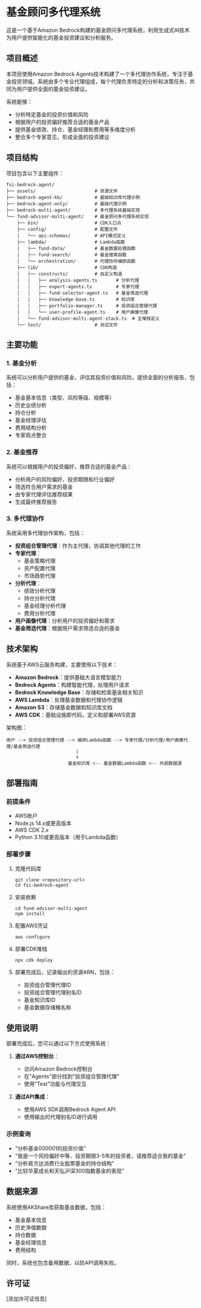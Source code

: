# 基金顾问多代理系统

这是一个基于Amazon Bedrock构建的基金顾问多代理系统，利用生成式AI技术为用户提供智能化的基金投资建议和分析服务。

## 项目概述

本项目使用Amazon Bedrock Agents技术构建了一个多代理协作系统，专注于基金投资领域。系统由多个专业代理组成，每个代理负责特定的分析和决策任务，共同为用户提供全面的基金投资建议。

系统能够：
- 分析特定基金的投资价值和风险
- 根据用户的投资偏好推荐合适的基金产品
- 提供基金绩效、持仓、基金经理和费用等多维度分析
- 整合多个专家意见，形成全面的投资建议

## 项目结构

项目包含以下主要组件：

```
fsi-bedrock-agent/
├── assets/                      # 资源文件
├── bedrock-agent-kb/            # 基础知识库代理示例
├── bedrock-agent-only/          # 基础代理示例
├── bedrock-multi-agent/         # 多代理系统基础实现
└── fund-advisor-multi-agent/    # 基金顾问多代理系统实现
    ├── bin/                     # CDK入口点
    ├── config/                  # 配置文件
    │   └── api-schemas/         # API模式定义
    ├── lambda/                  # Lambda函数
    │   ├── fund-data/           # 基金数据处理函数
    │   ├── fund-search/         # 基金搜索函数
    │   └── orchestration/       # 代理协作编排函数
    ├── lib/                     # CDK构造
    │   ├── constructs/          # 自定义构造
    │   │   ├── analysis-agents.ts       # 分析代理
    │   │   ├── expert-agents.ts         # 专家代理
    │   │   ├── fund-selector-agent.ts   # 基金筛选代理
    │   │   ├── knowledge-base.ts        # 知识库
    │   │   ├── portfolio-manager.ts     # 投资组合管理代理
    │   │   └── user-profile-agent.ts    # 用户画像代理
    │   └── fund-advisor-multi-agent-stack.ts  # 主堆栈定义
    └── test/                    # 测试文件
```

## 主要功能

### 1. 基金分析

系统可以分析用户提供的基金，评估其投资价值和风险，提供全面的分析报告，包括：
- 基金基本信息（类型、风险等级、规模等）
- 历史业绩分析
- 持仓分析
- 基金经理评估
- 费用结构分析
- 专家观点整合

### 2. 基金推荐

系统可以根据用户的投资偏好，推荐合适的基金产品：
- 分析用户的风险偏好、投资期限和行业偏好
- 筛选符合用户需求的基金
- 由专家代理评估推荐结果
- 生成最终推荐报告

### 3. 多代理协作

系统采用多代理协作架构，包括：
- **投资组合管理代理**：作为主代理，协调其他代理的工作
- **专家代理**：
  - 基金策略代理
  - 资产配置代理
  - 市场趋势代理
- **分析代理**：
  - 绩效分析代理
  - 持仓分析代理
  - 基金经理分析代理
  - 费用分析代理
- **用户画像代理**：分析用户的投资偏好和需求
- **基金筛选代理**：根据用户需求筛选合适的基金

## 技术架构

系统基于AWS云服务构建，主要使用以下技术：

- **Amazon Bedrock**：提供基础大语言模型能力
- **Bedrock Agents**：构建智能代理，处理用户请求
- **Bedrock Knowledge Base**：存储和检索基金相关知识
- **AWS Lambda**：处理基金数据和代理协作逻辑
- **Amazon S3**：存储基金数据和知识库文档
- **AWS CDK**：基础设施即代码，定义和部署AWS资源

架构图：

```
用户 --> 投资组合管理代理 --> 编排Lambda函数 --> 专家代理/分析代理/用户画像代理/基金筛选代理
                          |
                          v
                       基金知识库 <-- 基金数据Lambda函数 <-- 外部数据源
```

## 部署指南

### 前提条件

- AWS账户
- Node.js 14.x或更高版本
- AWS CDK 2.x
- Python 3.10或更高版本（用于Lambda函数）

### 部署步骤

1. 克隆代码库
   ```
   git clone <repository-url>
   cd fsi-bedrock-agent
   ```

2. 安装依赖
   ```
   cd fund-advisor-multi-agent
   npm install
   ```

3. 配置AWS凭证
   ```
   aws configure
   ```

4. 部署CDK堆栈
   ```
   npx cdk deploy
   ```

5. 部署完成后，记录输出的资源ARN，包括：
   - 投资组合管理代理ID
   - 投资组合管理代理别名ID
   - 基金知识库ID
   - 基金数据存储桶名称

## 使用说明

部署完成后，您可以通过以下方式使用系统：

1. **通过AWS控制台**：
   - 访问Amazon Bedrock控制台
   - 在"Agents"部分找到"投资组合管理代理"
   - 使用"Test"功能与代理交互

2. **通过API集成**：
   - 使用AWS SDK调用Bedrock Agent API
   - 使用输出的代理别名ID进行调用

### 示例查询

- "分析基金000001的投资价值"
- "我是一个风险偏好中等、投资期限3-5年的投资者，请推荐适合我的基金"
- "分析易方达消费行业股票基金的持仓结构"
- "比较华夏成长和天弘沪深300指数基金的表现"

## 数据来源

系统使用AKShare库获取基金数据，包括：
- 基金基本信息
- 历史净值数据
- 持仓数据
- 基金经理信息
- 费用结构

同时，系统也包含备用数据，以防API调用失败。

## 许可证

[添加许可证信息]
